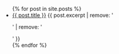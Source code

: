 <ul>
{% for post in site.posts %}
<li>
  <a href="{{ post.url }}">{{ post.title }}</a>
  {{ post.excerpt | remove: '<p>' | remove: '</p>' }}
</li>
{% endfor %}
</ul>

